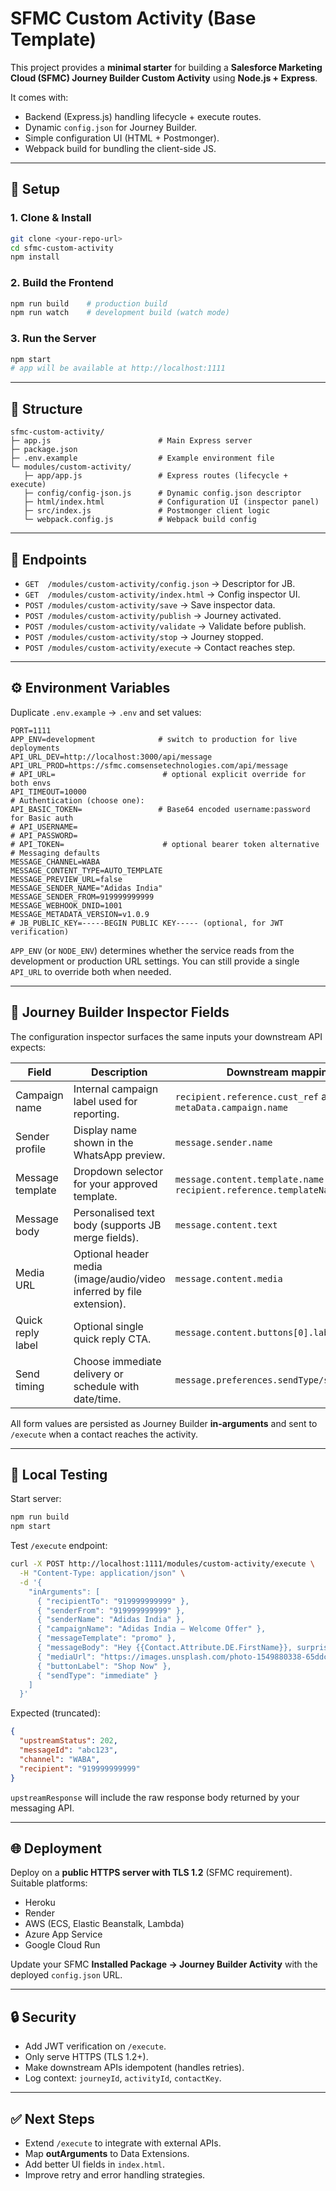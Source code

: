 # SFMC Custom Activity (Base Template)

This project provides a **minimal starter** for building a **Salesforce Marketing Cloud (SFMC) Journey Builder Custom Activity** using **Node.js + Express**.

It comes with:
- Backend (Express.js) handling lifecycle + execute routes.
- Dynamic `config.json` for Journey Builder.
- Simple configuration UI (HTML + Postmonger).
- Webpack build for bundling the client-side JS.

---

## 🚀 Setup

### 1. Clone & Install
```bash
git clone <your-repo-url>
cd sfmc-custom-activity
npm install
```

### 2. Build the Frontend
```bash
npm run build    # production build
npm run watch    # development build (watch mode)
```

### 3. Run the Server
```bash
npm start
# app will be available at http://localhost:1111
```

---

## 📂 Structure

```
sfmc-custom-activity/
├─ app.js                        # Main Express server
├─ package.json
├─ .env.example                  # Example environment file
└─ modules/custom-activity/
   ├─ app/app.js                 # Express routes (lifecycle + execute)
   ├─ config/config-json.js      # Dynamic config.json descriptor
   ├─ html/index.html            # Configuration UI (inspector panel)
   ├─ src/index.js               # Postmonger client logic
   └─ webpack.config.js          # Webpack build config
```

---

## 🔑 Endpoints

- `GET  /modules/custom-activity/config.json` → Descriptor for JB.
- `GET  /modules/custom-activity/index.html` → Config inspector UI.
- `POST /modules/custom-activity/save` → Save inspector data.
- `POST /modules/custom-activity/publish` → Journey activated.
- `POST /modules/custom-activity/validate` → Validate before publish.
- `POST /modules/custom-activity/stop` → Journey stopped.
- `POST /modules/custom-activity/execute` → Contact reaches step.

---

## ⚙️ Environment Variables

Duplicate `.env.example` → `.env` and set values:

```
PORT=1111
APP_ENV=development              # switch to production for live deployments
API_URL_DEV=http://localhost:3000/api/message
API_URL_PROD=https://sfmc.comsensetechnologies.com/api/message
# API_URL=                        # optional explicit override for both envs
API_TIMEOUT=10000
# Authentication (choose one):
API_BASIC_TOKEN=                 # Base64 encoded username:password for Basic auth
# API_USERNAME=
# API_PASSWORD=
# API_TOKEN=                      # optional bearer token alternative
# Messaging defaults
MESSAGE_CHANNEL=WABA
MESSAGE_CONTENT_TYPE=AUTO_TEMPLATE
MESSAGE_PREVIEW_URL=false
MESSAGE_SENDER_NAME="Adidas India"
MESSAGE_SENDER_FROM=919999999999
MESSAGE_WEBHOOK_DNID=1001
MESSAGE_METADATA_VERSION=v1.0.9
# JB_PUBLIC_KEY=-----BEGIN PUBLIC KEY----- (optional, for JWT verification)
```

`APP_ENV` (or `NODE_ENV`) determines whether the service reads from the development or production URL settings. You can still provide a single `API_URL` to override both when needed.

---

## 🧱 Journey Builder Inspector Fields

The configuration inspector surfaces the same inputs your downstream API expects:

| Field | Description | Downstream mapping |
| ----- | ----------- | ------------------ |
| Campaign name | Internal campaign label used for reporting. | `recipient.reference.cust_ref` and `metaData.campaign.name` |
| Sender profile | Display name shown in the WhatsApp preview. | `message.sender.name` |
| Message template | Dropdown selector for your approved template. | `message.content.template.name` and `recipient.reference.templateName` |
| Message body | Personalised text body (supports JB merge fields). | `message.content.text` |
| Media URL | Optional header media (image/audio/video inferred by file extension). | `message.content.media` |
| Quick reply label | Optional single quick reply CTA. | `message.content.buttons[0].label` |
| Send timing | Choose immediate delivery or schedule with date/time. | `message.preferences.sendType/sendSchedule` |

All form values are persisted as Journey Builder **in-arguments** and sent to `/execute` when a contact reaches the activity.

---

## 🧪 Local Testing

Start server:
```bash
npm run build
npm start
```

Test `/execute` endpoint:
```bash
curl -X POST http://localhost:1111/modules/custom-activity/execute \
  -H "Content-Type: application/json" \
  -d '{
    "inArguments": [
      { "recipientTo": "919999999999" },
      { "senderFrom": "919999999999" },
      { "senderName": "Adidas India" },
      { "campaignName": "Adidas India – Welcome Offer" },
      { "messageTemplate": "promo" },
      { "messageBody": "Hey {{Contact.Attribute.DE.FirstName}}, surprise! Enjoy 60% off on your next purchase with code WELCOME60." },
      { "mediaUrl": "https://images.unsplash.com/photo-1549880338-65ddcdfd017b" },
      { "buttonLabel": "Shop Now" },
      { "sendType": "immediate" }
    ]
  }'
```

Expected (truncated):
```json
{
  "upstreamStatus": 202,
  "messageId": "abc123",
  "channel": "WABA",
  "recipient": "919999999999"
}
```

`upstreamResponse` will include the raw response body returned by your messaging API.

---

## 🌐 Deployment

Deploy on a **public HTTPS server with TLS 1.2** (SFMC requirement). Suitable platforms:
- Heroku
- Render
- AWS (ECS, Elastic Beanstalk, Lambda)
- Azure App Service
- Google Cloud Run

Update your SFMC **Installed Package → Journey Builder Activity** with the deployed `config.json` URL.

---

## 🔒 Security

- Add JWT verification on `/execute`.
- Only serve HTTPS (TLS 1.2+).
- Make downstream APIs idempotent (handles retries).
- Log context: `journeyId`, `activityId`, `contactKey`.

---

## ✅ Next Steps

- Extend `/execute` to integrate with external APIs.
- Map **outArguments** to Data Extensions.
- Add better UI fields in `index.html`.
- Improve retry and error handling strategies.

